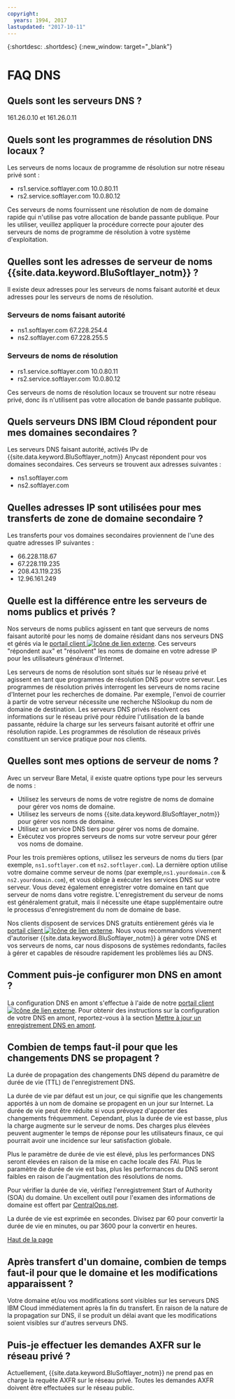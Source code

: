 ```yaml
---
copyright:
  years: 1994, 2017
lastupdated: "2017-10-11"
---
```


{:shortdesc: .shortdesc}
{:new_window: target="_blank"}

<a name="top"></a>
# FAQ DNS 

## Quels sont les serveurs DNS ? 

161.26.0.10 et 161.26.0.11

## Quels sont les programmes de résolution DNS locaux ? 

Les serveurs de noms locaux de programme de résolution sur notre réseau privé sont : 

* rs1.service.softlayer.com 10.0.80.11
* rs2.service.softlayer.com 10.0.80.12

Ces serveurs de noms fournissent une résolution de nom de domaine rapide qui n'utilise pas votre allocation de bande passante publique. Pour les utiliser, veuillez appliquer la procédure correcte pour ajouter des serveurs de noms de programme de résolution à votre système d'exploitation. 

## Quelles sont les adresses de serveur de noms {{site.data.keyword.BluSoftlayer_notm}} ? 

Il existe deux adresses pour les serveurs de noms faisant autorité et deux adresses pour les serveurs de noms de résolution. 

### Serveurs de noms faisant autorité

* ns1.softlayer.com 67.228.254.4
* ns2.softlayer.com 67.228.255.5

### Serveurs de noms de résolution 

* rs1.service.softlayer.com 10.0.80.11
* rs2.service.softlayer.com 10.0.80.12

Ces serveurs de noms de résolution locaux se trouvent sur notre réseau privé, donc ils n'utilisent pas votre allocation de bande passante publique.  

## Quels serveurs DNS IBM Cloud répondent pour mes domaines secondaires ?

Les serveurs DNS faisant autorité, activés IPv de {{site.data.keyword.BluSoftlayer_notm}} Anycast répondent pour vos domaines secondaires. Ces serveurs se trouvent aux adresses suivantes : 

  * ns1.softlayer.com
  * ns2.softlayer.com
  
## Quelles adresses IP sont utilisées pour mes transferts de zone de domaine secondaire ? 

Les transferts pour vos domaines secondaires proviennent de l'une des quatre adresses IP suivantes : 

* 66.228.118.67
* 67.228.119.235
* 208.43.119.235
* 12.96.161.249

## Quelle est la différence entre les serveurs de noms publics et privés ?

Nos serveurs de noms publics agissent en tant que serveurs de noms faisant autorité pour les noms de domaine résidant dans nos serveurs DNS et gérés via le [portail client ![Icône de lien externe](../../icons/launch-glyph.svg "Icône de lien externe")](https://control.softlayer.com/). Ces serveurs "répondent aux" et "résolvent" les noms de domaine en votre adresse IP pour les utilisateurs généraux d'Internet. 

Les serveurs de noms de résolution sont situés sur le réseau privé et agissent en tant que programmes de résolution DNS pour votre serveur. Les programmes de résolution privés interrogent les serveurs de noms racine d'Internet pour les recherches de domaine. Par exemple, l'envoi de courrier à partir de votre serveur nécessite une recherche NSlookup du nom de domaine de destination. Les serveurs DNS privés résolvent ces informations sur le réseau privé pour réduire l'utilisation de la bande passante, réduire la charge sur les serveurs faisant autorité et offrir une résolution rapide. Les programmes de résolution de réseaux privés constituent un service pratique pour nos clients. 

## Quelles sont mes options de serveur de noms ? 

Avec un serveur Bare Metal, il existe quatre options type pour les serveurs de noms : 

* Utilisez les serveurs de noms de votre registre de noms de domaine pour gérer vos noms de domaine. 
* Utilisez les serveurs de noms {{site.data.keyword.BluSoftlayer_notm}} pour gérer vos noms de domaine. 
* Utilisez un service DNS tiers pour gérer vos noms de domaine.
* Exécutez vos propres serveurs de noms sur votre serveur pour gérer vos noms de domaine.

Pour les trois premières options, utilisez les serveurs de noms du tiers (par exemple, `ns1.softlayer.com` et `ns2.softlayer.com`). La dernière option utilise votre domaine comme serveur de noms (par exemple,`ns1.yourdomain.com` & `ns2.yourdomain.com`), et vous oblige à exécuter les services DNS sur votre serveur. Vous devez également enregistrer votre domaine en tant que serveur de noms dans votre registre. L'enregistrement du serveur de noms est généralement gratuit, mais il nécessite une étape supplémentaire outre le processus d'enregistrement du nom de domaine de base. 

Nos clients disposent de services DNS gratuits entièrement gérés via le [portail client ![Icône de lien externe](../../icons/launch-glyph.svg "Icône de lien externe")](https://control.softlayer.com/). Nous vous recommandons vivement d'autoriser {{site.data.keyword.BluSoftlayer_notm}} à gérer votre DNS et vos serveurs de noms, car nous disposons de systèmes redondants, faciles à gérer et capables de résoudre rapidement les problèmes liés au DNS. 

## Comment puis-je configurer mon DNS en amont ? 

La configuration DNS en amont s'effectue à l'aide de notre [portail client ![Icône de lien externe](../../icons/launch-glyph.svg "Icône de lien externe")](https://control.softlayer.com/). Pour obtenir des instructions sur la configuration de votre DNS en amont, reportez-vous à la section [Mettre à jour un enregistrement DNS en amont](update-reverse-dns-record.html). 

<a name="29"></a>
## Combien de temps faut-il pour que les changements DNS se propagent ? 

La durée de propagation des changements DNS dépend du paramètre de durée de vie (TTL) de l'enregistrement DNS.

La durée de vie par défaut est un jour, ce qui signifie que les changements apportés à un nom de domaine se propagent en un jour sur Internet. La durée de vie peut être réduite si vous prévoyez d'apporter des changements fréquemment. Cependant, plus la durée de vie est basse, plus la charge augmente sur le serveur de noms. Des charges plus élevées peuvent augmenter le temps de réponse pour les utilisateurs finaux, ce qui pourrait avoir une incidence sur leur satisfaction globale. 

Plus le paramètre de durée de vie est élevé, plus les performances DNS seront élevées en raison de la mise en cache locale des FAI. Plus le paramètre de durée de vie est bas, plus les performances du DNS seront faibles en raison de l'augmentation des résolutions de noms. 

Pour vérifier la durée de vie, vérifiez l'enregistrement Start of Authority (SOA) du domaine. Un excellent outil pour l'examen des informations de domaine est offert par [CentralOps.net](http://centralops.net/co/). 

La durée de vie est exprimée en secondes. Divisez par 60 pour convertir la durée de vie en minutes, ou par 3600 pour la convertir en heures. 

[Haut de la page](#top)


## Après transfert d'un domaine, combien de temps faut-il pour que le domaine et les modifications apparaissent ? 

Votre domaine et/ou vos modifications sont visibles sur les serveurs DNS IBM Cloud immédiatement après la fin du transfert. En raison de la nature de la propagation sur DNS, il se produit un délai avant que les modifications soient visibles sur d'autres serveurs DNS. 

## Puis-je effectuer les demandes AXFR sur le réseau privé ? 

Actuellement, {{site.data.keyword.BluSoftlayer_notm}} ne prend pas en charge la requête AXFR sur le réseau privé. Toutes les demandes AXFR doivent être effectuées sur le réseau public. 
